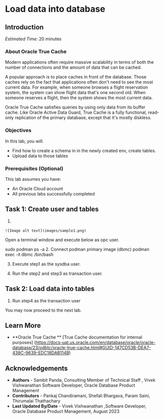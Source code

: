 # Load data into database

## Introduction

*Estimated Time:* 20 minutes

### About Oracle True Cache
Modern applications often require massive scalability in terms of both the number of connections and the amount of data that can be cached.

A popular approach is to place caches in front of the database. Those caches rely on the fact that applications often don't need to see the most current data. For example, when someone browses a flight reservation system, the system can show flight data that's one second old. When someone reserves a flight, then the system shows the most current data.

Oracle True Cache satisfies queries by using only data from its buffer cache. Like Oracle Active Data Guard, True Cache is a fully functional, read-only replication of the primary database, except that it's mostly diskless.

### Objectives


In this lab, you will:
* Find how to create a  schema in in the newly created env, create tables.
* Upload data to those tables

### Prerequisites (Optional)

This lab assumes you have:
* An Oracle Cloud account
* All previous labs successfully completed

## Task 1: Create user and tables

1.

	![Image alt text](images/sample1.png)

Open a terminal window and execute below as opc user.

<copy>
sudo podman ps -a
</copy>
2. Connect podman primary image (dbmc)

<copy>
podman exec -it dbmc /bin/bash
</copy>

3. Execute step1 as the sysdba user.

4. Run the step2 and step3 as transaction user.

## Task 2: Load data into tables

1. Run step4 as the transaction user


You may now proceed to the next lab.

## Learn More

-  **Oracle True Cache ** 
[True Cache documentation for internal purposes] (https://docs-uat.us.oracle.com/en/database/oracle/oracle-database/23/odbtc/oracle-true-cache.html#GUID-147CD53B-DEA7-438C-9639-EDC18DAB114B)

## Acknowledgements
* **Authors** - Sambit Panda, Consulting Member of Technical Staff , Vivek Vishwanathan Software Developer, Oracle Database Product Management
* **Contributors** - Pankaj Chandiramani, Shefali Bhargava, Param Saini, Thirumalai Thathachary
* **Last Updated By/Date** - Vivek Vishwanathan ,Software Developer, Oracle Database Product Management, August 2023
